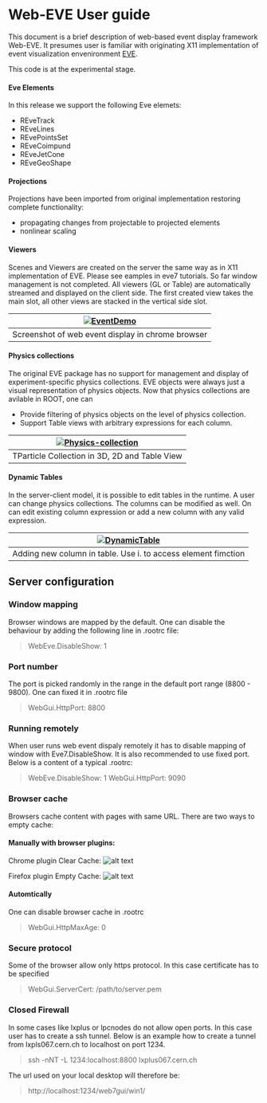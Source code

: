 
# Web-EVE User guide

This document is a brief description of web-based event display framework Web-EVE. It presumes user is familiar with originating X11 implementation of event visualization envenironment [EVE](https://root.cern.ch/doc/v614/group__TEve.html).

This code is at the experimental stage. 

#### Eve Elements
In this release we support the following Eve elemets:
  * REveTrack
  * REveLines
  * REvePointsSet
  * REveCoimpund
  * REveJetCone
  * REveGeoShape
  
#### Projections
 Projections have been imported from original implementation restoring complete functionality:
   * propagating changes from projectable to projected elements
   * nonlinear scaling 
  
#### Viewers  
 Scenes and Viewers are created on the server the same way as in X11 implementation of EVE. Please see eamples in eve7 tutorials.
 So far window management is not completed. All viewers (GL or Table) are automatically streamed and displayed on the client side. The first created view takes the main slot, all other views are stacked in the vertical side slot.
 <br/>
 


 | [![EventDemo](https://genki.physics.ucsd.edu/alja/eventdemo-scaled.png)](event-demo.png) | 
|:---:|
| Screenshot of web event display in chrome browser| 
 
#### Physics collections
The original EVE package has no support for management and display of
experiment-specific physics collections. EVE objects were always just
a visual representation of physics objects. Now that physics collections are avilable in ROOT, one can
 *  Provide filtering of physics objects on the level of physics collection.
 * Support Table views with arbitrary expressions for each column.


 | [![Physics-collection](https://genki.physics.ucsd.edu/alja/collection-scaled.png)](collection.png) | 
|:---:|
| TParticle Collection in 3D, 2D and Table View | 
#### Dynamic Tables

In the server-client model, it is possible to edit tables in the
runtime. A user can change physics collections. The columns can be
modified as well. On can edit existing column expression or add a new
column with any valid expression.
<br/>
<!--a href="url"><img src="https://genki.physics.ucsd.edu/alja/table.png"  width="550" ></a-->
| [![DynamicTable](https://genki.physics.ucsd.edu/alja/table-scaled2.png)](table-large.png) | 
|:---:|
| Adding new column in table. Use i. to access element fimction | 

## Server configuration
### Window mapping
Browser windows are mapped by the default. One can disable the behaviour by adding the following line in .rootrc file:
> WebEve.DisableShow: 1

### Port number
The port is picked randomly in the range in the default port range (8800 - 9800). One can fixed it in .rootrc file 
> WebGui.HttpPort:            8800

### Running remotely
When user runs web event dispaly remotely it has to disable mapping of window with Eve7.DisableShow. It is also recommended to use fixed port. Below is a content of a typical .rootrc:
> WebEve.DisableShow: 1
> WebGui.HttpPort:            9090

### Browser cache
Browsers cache content with pages with same URL. There are two ways to empty cache:

#### Manually with browser plugins:

  Chrome plugin Clear Cache:
  ![alt text](https://genki.physics.ucsd.edu/alja/clearcache-icon3.png "Chrome clear cache plugin")
  
  Firefox plugin Empty Cache:
  ![alt text](https://genki.physics.ucsd.edu/alja/emptycache-icon2.png "Firefox clear cache plugin")
  
#### Automtically 
 One can disable browser cache in .rootrc
  > WebGui.HttpMaxAge: 0

### Secure protocol
Some of the browser allow only https protocol. In this case certificate has to be specified 
> WebGui.ServerCert:          /path/to/server.pem


### Closed Firewall
In some cases like lxplus or lpcnodes do not allow open ports. In this case user has to create a ssh tunnel. Below is an example how to create a tunnel from lxpls067.cern.ch to localhost on port 1234.


> ssh -nNT -L 1234:localhost:8800 lxplus067.cern.ch 

The url used on your local desktop will therefore be:

> http://localhost:1234/web7gui/win1/

